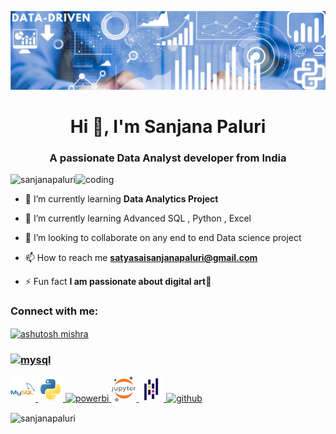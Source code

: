 ![logo](https://github.com/sanjanapaluri/sanjanapaluri/blob/main/1665578614824.jpg)
<h1 align="center">Hi 👋, I'm Sanjana Paluri</h1>
<h3 align="center">A passionate Data Analyst developer from India</h3>
<img align="right"alt="coding"width="400"src="https://media.tenor.com/S59bPkT0pqcAAAAC/programming.gif">
<p align="left"> <img src="https://komarev.com/ghpvc/?username=sanjanapaluri&label=Profile%20views&color=0e75b6&style=flat" alt="sanjanapaluri" /> </p>

- 🔭 I’m currently learning **Data Analytics Project**

- 🌱 I’m currently learning Advanced SQL , Python , Excel

- 👯 I’m looking to collaborate on any end to end Data science project

- 📫 How to reach me **satyasaisanjanapaluri@gmail.com**

- ⚡ Fun fact **I am passionate about digital art🎨**

<h3 align="left">Connect with me:</h3>
<p align="left">
<a href="https://www.linkedin.com/in/satyasaisanjanapaluri/" target="blank"><img align="center" src="https://raw.githubusercontent.com/rahuldkjain/github-profile-readme-generator/master/src/images/icons/Social/linked-in-alt.svg" alt="ashutosh mishra" height="30" width="40" /></a>

</p>

<h3 align="left"> <a href="https://www.languages and tool.com/" target="_blank" rel="noreferrer"> <img src="https://camo.githubusercontent.com/df8aeee93b598a624baa1933297a852db45c5908fa44c9af8529b4c9f8e0de60/68747470733a2f2f696d672e736869656c64732e696f2f62616467652f4c616e67756167657320616e642020746f6f6c732d20f09fa7ae2d6c69676874626c75652e7376673f267374796c653d666f722d7468652d6261646765266c6f676f3d4b757368616c446173266c6f676f436f6c6f723d626c7565" alt="mysql" width="180" height="27"/> </a> </h3>
<p align="left"> <a href="https://www.mysql.com/" target="_blank" rel="noreferrer"> <img src="https://raw.githubusercontent.com/devicons/devicon/master/icons/mysql/mysql-original-wordmark.svg" alt="mysql" width="40" height="40"/> </a> <a href="https://www.python.org" target="_blank" rel="noreferrer"> <img src="https://raw.githubusercontent.com/devicons/devicon/master/icons/python/python-original.svg" alt="python" width="40" height="40"/> </a> <a href="https://www.powerbi.com/" target="_blank" rel="noreferrer"> <img
src="https://camo.githubusercontent.com/19ca15f447e110cae52cdfee93e90f4cb42b5236947667628e81e91e86cd2e46/68747470733a2f2f63646e2e776f726c64766563746f726c6f676f2e636f6d2f6c6f676f732f706f7765722d62692e737667" alt="powerbi" width="40"
height="40"/> </a> <a href="https://www.jupyter.com/" target="_blank" rel="noreferrer"> <img                                              src="https://github.com/devicons/devicon/blob/master/icons/jupyter/jupyter-original-wordmark.svg" alt="jupyter" width="40"
height="40"/> </a> <a href="https://www.pandas.com/" target="_blank"  rel="noreferrer"> <img                                             src ="https://raw.githubusercontent.com/devicons/devicon/2ae2a900d2f041da66e950e4d48052658d850630/icons/pandas/pandas-original.svg" alt="pandas" width="40" height = "40" /> </a> <a href="https://www.github.com/" target="_blank" rel="noreferrer"> <img                  src="https://camo.githubusercontent.com/0c5bc676ae2cd4a11eda58b0b6db9623cd45edb8474e9b080b1c8ebdb3370fd6/68747470733a2f2f696d672e69636f6e73382e636f6d2f696f732d676c797068732f3234302f3030303030302f6769746875622e706e67" alt="github" width="40"
height="40"/> </a>                                                                 
</p>

<p><img align="center" src="https://github-readme-streak-stats.herokuapp.com/?user=sanjanapaluri&" alt="sanjanapaluri" /></p>


